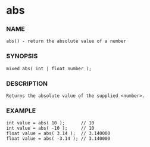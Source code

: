 # abs

### NAME

    abs() - return the absolute value of a number

### SYNOPSIS

    mixed abs( int | float number );

### DESCRIPTION

    Returns the absolute value of the supplied <number>.

### EXAMPLE

    int value = abs( 10 );      // 10
    int value = abs( -10 );     // 10
    float value = abs( 3.14 );  // 3.140000
    float value = abs( -3.14 ); // 3.140000
